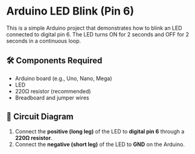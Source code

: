 # Arduino LED Blink (Pin 6)

This is a simple Arduino project that demonstrates how to blink an LED connected to digital pin 6. The LED turns ON for 2 seconds and OFF for 2 seconds in a continuous loop.

## 🛠️ Components Required

- Arduino board (e.g., Uno, Nano, Mega)
- LED
- 220Ω resistor (recommended)
- Breadboard and jumper wires

## 🔌 Circuit Diagram

1. Connect the **positive (long leg)** of the LED to **digital pin 6** through a **220Ω resistor**.
2. Connect the **negative (short leg)** of the LED to **GND** on the Arduino.

